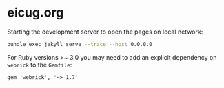 # eicug.org

Starting the development server to open the pages on local network:

```bash
bundle exec jekyll serve --trace --host 0.0.0.0
```

For Ruby versions >~ 3.0 you may need to add an explicit dependency on `webrick` to the `Gemfile`:
```
gem 'webrick', '~> 1.7'
```

